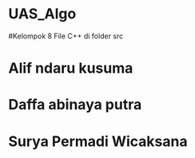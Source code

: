 # UAS_Algo
#Kelompok 8
File C++ di folder src
# Alif ndaru kusuma
# Daffa abinaya putra
# Surya Permadi Wicaksana
